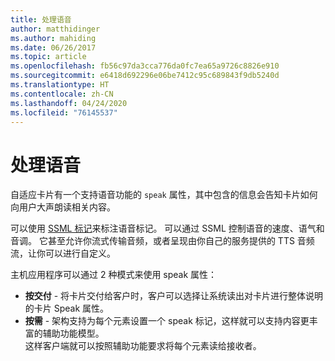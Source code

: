 ```yaml
---
title: 处理语音
author: matthidinger
ms.author: mahiding
ms.date: 06/26/2017
ms.topic: article
ms.openlocfilehash: fb56c97da3cca776da0fc7ea65a9726c8826e910
ms.sourcegitcommit: e6418d692296e06be7412c95c689843f9db5240d
ms.translationtype: HT
ms.contentlocale: zh-CN
ms.lasthandoff: 04/24/2020
ms.locfileid: "76145537"
---
```

# <a name="handling-speech"></a>处理语音

自适应卡片有一个支持语音功能的 `speak` 属性，其中包含的信息会告知卡片如何向用户大声朗读相关内容。

可以使用 [SSML 标记](https://msdn.microsoft.com/library/office/hh361578(v=office.14).aspx)来标注语音标记。 可以通过 SSML 控制语音的速度、语气和音调。  它甚至允许你流式传输音频，或者呈现由你自己的服务提供的 TTS 音频流，让你可以进行自定义。

主机应用程序可以通过 2 种模式来使用 speak 属性：
* **按交付** - 将卡片交付给客户时，客户可以选择让系统读出对卡片进行整体说明的卡片 Speak 属性。
* **按需** - 架构支持为每个元素设置一个 speak 标记，这样就可以支持内容更丰富的辅助功能模型。  
这样客户端就可以按照辅助功能要求将每个元素读给接收者。


